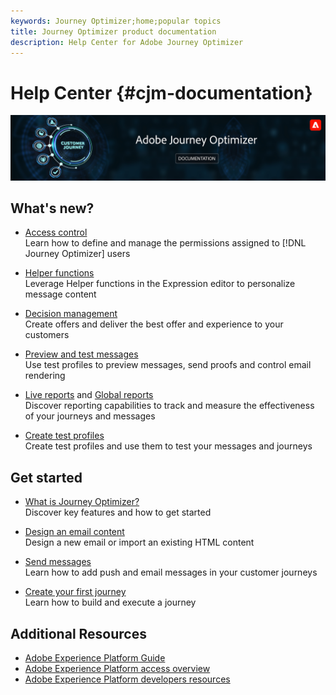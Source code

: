 ```yaml
---
keywords: Journey Optimizer;home;popular topics
title: Journey Optimizer product documentation
description: Help Center for Adobe Journey Optimizer
---
```

# Help Center {#cjm-documentation}

![](using/assets/do-not-localize/banner-cjm.png) 

## What's new?

* [Access control](using/administration/permissions-overview.md) </br> Learn how to define and manage the permissions assigned to [!DNL Journey Optimizer] users

* [Helper functions](using/personalization/functions/functions.md) </br> Leverage Helper functions in the Expression editor to personalize message content

* [Decision management](using/offers/get-started/starting-offer-decisioning.md) </br> Create offers and deliver the best offer and experience to your customers

* [Preview and test messages](using/preview.md) </br> Use test profiles to preview messages, send proofs and control email rendering

* [Live reports](using/reports/live-report.md) and [Global reports](using/reports/global-report.md)</br> Discover reporting capabilities to track and measure the effectiveness of your journeys and messages

* [Create test profiles](using/building-journeys/creating-test-profiles.md) </br> Create test profiles and use them to test your messages and journeys

## Get started

* [What is Journey Optimizer?](using/get-started.md) </br> Discover key features and how to get started

* [Design an email content](using/design-emails.md) </br>Design a new email or import an existing HTML content

* [Send messages](using/building-journeys/journeys-message.md) </br> Learn how to add push and email messages in your customer journeys

* [Create your first journey](using/building-journeys/journeys-uc.md) </br>Learn how to build and execute a journey

## Additional Resources

* [Adobe Experience Platform Guide](https://experienceleague.adobe.com/docs/experience-platform/landing/home.html)
* [Adobe Experience Platform access overview](https://experienceleague.adobe.com/docs/experience-platform/access-control/home.html)
* [Adobe Experience Platform developers resources](https://www.adobe.com/experience-platform/documentation-and-developer-resources.html)
